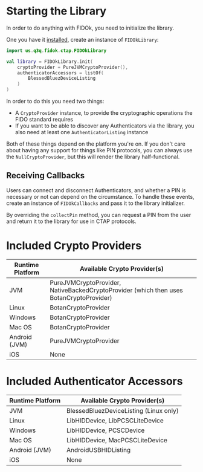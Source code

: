 Starting the Library
====================

In order to do anything with FIDOk, you need to initialize the library.

One you have it [installed](install.md), create an instance of `FIDOkLibrary`:

```kotlin
import us.q3q.fidok.ctap.FIDOkLibrary

val library = FIDOkLibrary.init(
    cryptoProvider = PureJVMCryptoProvider(),
    authenticatorAccessors = listOf(
        BlessedBluezDeviceListing
    )
)
```

In order to do this you need two things:

- A `CryptoProvider` instance, to provide the cryptographic operations the FIDO standard requires
- If you want to be able to discover any Authenticators via the library, you also need at least 
  one `AuthenticatorListing` instance

Both of these things depend on the platform you're on. If you don't care about having any support for things
like PIN protocols, you can always use the `NullCryptoProvider`, but this will render the library half-functional.

Receiving Callbacks
-------------------
Users can connect and disconnect Authenticators, and whether a PIN is necessary or not can depend on the
circumstance. To handle these events, create an instance of `FIDOkCallbacks` and pass it to the library
initializer.

By overriding the `collectPin` method, you can request a PIN from the user and return it to the library for
use in CTAP protocols.

Included Crypto Providers
=========================

| Runtime Platform | Available Crypto Provider(s)                                                            |
|------------------|-----------------------------------------------------------------------------------------|
| JVM              | PureJVMCryptoProvider, NativeBackedCryptoProvider (which then uses BotanCryptoProvider) |
| Linux            | BotanCryptoProvider                                                                     |
| Windows          | BotanCryptoProvider                                                                     |
| Mac OS           | BotanCryptoProvider                                                                     |
| Android (JVM)    | PureJVMCryptoProvider                                                                   |
| iOS              | None                                                                                    |

Included Authenticator Accessors
================================

| Runtime Platform | Available Crypto Provider(s)           |
|------------------|----------------------------------------|
| JVM              | BlessedBluezDeviceListing (Linux only) |
| Linux            | LibHIDDevice, LibPCSCLiteDevice        |
| Windows          | LibHIDDevice, PCSCDevice               |
| Mac OS           | LibHIDDevice, MacPCSCLiteDevice        |
| Android (JVM)    | AndroidUSBHIDListing                   |
| iOS              | None                                   |
